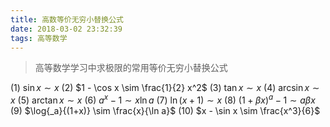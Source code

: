 ```yaml
---
title: 高数等价无穷小替换公式
date: 2018-03-02 23:32:39
tags: 高等数学
---
```


> 高等数学学习中求极限的常用等价无穷小替换公式

(1)  $\sin x \sim x$
(2)  $1 - \cos x \sim \frac{1}{2} x^2$
(3)  $\tan x \sim x$
(4)  $\arcsin x \sim x$
(5)  $\arctan x \sim x$
(6)  $a^x - 1 \sim x\ln a$
(7)  $\ln(x+1) \sim x$
(8)  $(1+ \beta x)^a - 1 \sim a\beta x$
(9)  $\log{_a}{(1+x)} \sim \frac{x}{\ln a}$
(10) $x - \sin x \sim \frac{x^3}{6}$